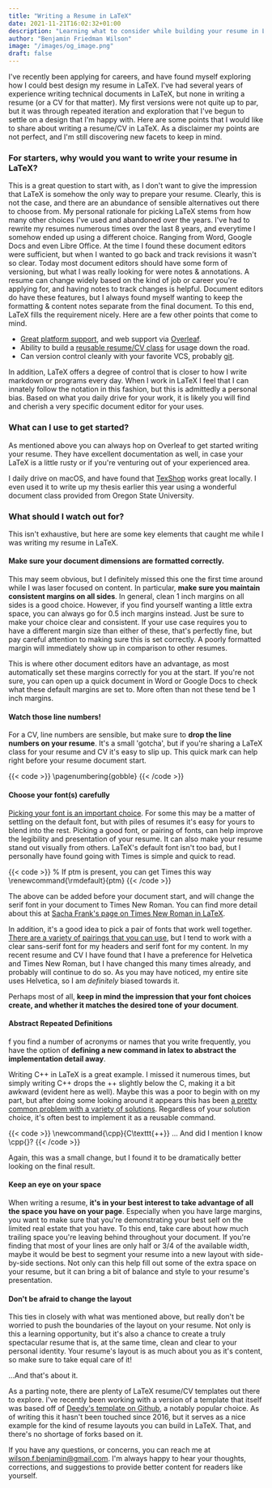 ```yaml
---
title: "Writing a Resume in LaTeX"
date: 2021-11-21T16:02:32+01:00
description: "Learning what to consider while building your resume in LaTeX."
author: "Benjamin Friedman Wilson"
image: "/images/og_image.png"
draft: false
---
```


I've recently been applying for careers, and have found myself exploring how I could best design my resume in LaTeX. I've had several years of experience writing technical documents in LaTeX, but none in writing a resume (or a CV for that matter). My first versions were not quite up to par, but it was through repeated iteration and exploration that I've begun to settle on a design that I'm happy with. Here are some points that I would like to share about writing a resume/CV in LaTeX. As a disclaimer my points are not perfect, and I'm still discovering new facets to keep in mind.

### For starters, why would you want to write your resume in LaTeX?

This is a great question to start with, as I don't want to give the impression that LaTeX is somehow the only way to prepare your resume. Clearly, this is not the case, and there are an abundance of sensible alternatives out there to choose from. My personal rationale for picking LaTeX stems from how many other choices I've used and abandoned over the years. I've had to rewrite my resumes numerous times over the last 8 years, and everytime I somehow ended up using a different choice. Ranging from Word, Google Docs and even Libre Office. At the time I found these document editors were sufficient, but when I wanted to go back and track revisions it wasn't so clear. Today most document editors should have some form of versioning, but what I was really looking for were notes & annotations. A resume can change widely based on the kind of job or career you're applying for, and having notes to track changes is helpful. Document editors do have these features, but I always found myself wanting to keep the formatting & content notes separate from the final document. To this end, LaTeX fills the requirement nicely. Here are a few other points that come to mind.

- [Great platform support](https://www.latex-project.org/get/), and web support via [Overleaf](https://www.overleaf.com/).
- Ability to build a [reusable resume/CV class](https://www.overleaf.com/learn/latex/How_to_write_a_LaTeX_class_file_and_design_your_own_CV_(Part_1)) for usage down the road.
- Can version control cleanly with your favorite VCS, probably [git](https://git-scm.com/).

In addition, LaTeX offers a degree of control that is closer to how I write markdown or programs every day. When I work in LaTeX I feel that I can innately follow the notation in this fashion, but this is admittedly a personal bias. Based on what you daily drive for your work, it is likely you will find and cherish a very specific document editor for your uses.

### What can I use to get started?

As mentioned above you can always hop on Overleaf to get started writing your resume. They have excellent documentation as well, in case your LaTeX is a little rusty or if you're venturing out of your experienced area.

I daily drive on macOS, and have found that [TexShop](https://pages.uoregon.edu/koch/texshop/) works great locally. I even used it to write up my thesis earlier this year using a wonderful document class provided from Oregon State University.

### What should I watch out for?

This isn't exhaustive, but here are some key elements that caught me while I was writing my resume in LaTeX.

#### Make sure your document dimensions are formatted correctly.

This may seem obvious, but I definitely missed this one the first time around while I was laser focused on content. In particular, **make sure you maintain consistent margins on all sides**. In general, clean 1 inch margins on all sides is a good choice. However, if you find yourself wanting a little extra space, you can always go for 0.5 inch margins instead. Just be sure to make your choice clear and consistent. If your use case requires you to have a different margin size than either of these, that's perfectly fine, but pay careful attention to making sure this is set correctly. A poorly formatted margin will immediately show up in comparison to other resumes.

This is where other document editors have an advantage, as most automatically set these margins correctly for you at the start. If you're not sure, you can open up a quick document in Word or Google Docs to check what these default margins are set to. More often than not these tend be 1 inch margins.

#### Watch those line numbers!

For a CV, line numbers are sensible, but make sure to **drop the line numbers on your resume**. It's a small 'gotcha', but if you're sharing a LaTeX class for your resume and CV it's easy to slip up. This quick mark can help right before your resume document start.

{{< code >}}
\pagenumbering{gobble}
{{< /code >}}

#### Choose your font(s) carefully

[Picking your font is an important choice](https://www.creativelive.com/blog/how-much-does-fonts-matter/). For some this may be a matter of settling on the default font, but with piles of resumes it's easy for yours to blend into the rest. Picking a good font, or pairing of fonts, can help improve the legibility and presentation of your resume. It can also make your resume stand out visually from others. LaTeX's default font isn't too bad, but I personally have found going with Times is simple and quick to read.

{{< code >}}
% If ptm is present, you can get Times this way
\renewcommand{\rmdefault}{ptm}
{{< /code >}}

The above can be added before your document start, and will change the serif font in your document to Times New Roman. You can find more detail about this at [Sacha Frank's page on Times New Roman in LaTeX](https://www.sascha-frank.com/Fonts/Times_New_Roman.html).

In addition, it's a good idea to pick a pair of fonts that work well together. [There are a variety of pairings that you can use](https://www.canva.com/learn/the-ultimate-guide-to-font-pairing/), but I tend to work with a clear sans-serif font for my headers and serif font for my content. In my recent resume and CV I have found that I have a preference for Helvetica and Times New Roman, but I have changed this many times already, and probably will continue to do so. As you may have noticed, my entire site uses Helvetica, so I am *definitely* biased towards it.

Perhaps most of all, **keep in mind the impression that your font choices create, and whether it matches the desired tone of your document**.

#### Abstract Repeated Definitions

f you find a number of acronyms or names that you write frequently, you have the option of **defining a new command in latex to abstract the implementation detail away**.

Writing C++ in LaTeX is a great example. I missed it numerous times, but simply writing C$++$ drops the ++ slightly below the C, making it a bit awkward (evident here as well). Maybe this was a poor to begin with on my part, but after doing some looking around it appears this has been [a pretty common problem with a variety of solutions](https://tex.stackexchange.com/questions/4302/prettiest-way-to-typeset-c-cplusplus). Regardless of your solution choice, it's often best to implement it as a reusable command.

{{< code >}}
\newcommand{\cpp}{C\texttt{++}}
...
And did I mention I know \cpp{}?
{{< /code >}}

Again, this was a small change, but I found it to be dramatically better looking on the final result.

#### Keep an eye on your space

When writing a resume, **it's in your best interest to take advantage of all the space you have on your page**. Especially when you have large margins, you want to make sure that you're demonstrating your best self on the limited real estate that you have. To this end, take care about how much trailing space you're leaving behind throughout your document. If you're finding that most of your lines are only half or 3/4 of the available width, maybe it would be best to segment your resume into a new layout with side-by-side sections. Not only can this help fill out some of the extra space on your resume, but it can bring a bit of balance and style to your resume's presentation.

#### Don't be afraid to change the layout

This ties in closely with what was mentioned above, but really don't be worried to push the boundaries of the layout on your resume. Not only is this a learning opportunity, but it's also a chance to create a truly spectacular resume that is, at the same time, clean and clear to your personal identity. Your resume's layout is as much about you as it's content, so make sure to take equal care of it!

...And that's about it.

As a parting note, there are plenty of LaTeX resume/CV templates out there to explore. I've recently been working with a version of a template that itself was based off of [Deedy's template on Github](https://github.com/deedy/Deedy-Resume), a notably popular choice. As of writing this it hasn't been touched since 2016, but it serves as a nice example for the kind of resume layouts you can build in LaTeX. That, and there's no shortage of forks based on it.

If you have any questions, or concerns, you can reach me at [wilson.f.benjamin@gmail.com](mailto:wilson.f.benjamin@gmail.com). I'm always happy to hear your thoughts, corrections, and suggestions to provide better content for readers like yourself.
